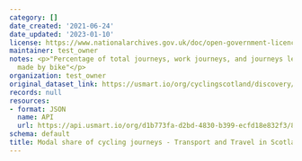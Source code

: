 ```yaml
---
category: []
date_created: '2021-06-24'
date_updated: '2023-01-10'
license: https://www.nationalarchives.gov.uk/doc/open-government-licence/version/3/
maintainer: test_owner
notes: <p>"Percentage of total journeys, work journeys, and journeys less than 5 miles
  made by bike"</p>
organization: test_owner
original_dataset_link: https://usmart.io/org/cyclingscotland/discovery/discovery-view-detail/d2355ba5-ab91-48ff-baec-571303566b71
records: null
resources:
- format: JSON
  name: API
  url: https://api.usmart.io/org/d1b773fa-d2bd-4830-b399-ecfd18e832f3/8a5c5728-e113-4a77-9795-271618238861/1/urql
schema: default
title: Modal share of cycling journeys - Transport and Travel in Scotland
---
```

